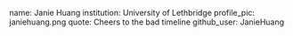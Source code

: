 name: Janie Huang
institution: University of Lethbridge
profile_pic: janiehuang.png 
quote: Cheers to the bad timeline
github_user: JanieHuang